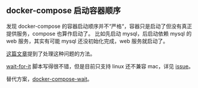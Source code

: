 ## docker-compose 启动容器顺序

发现 docker-compose 的容器启动顺序并不“严格“，容器只是启动了但没有真正提供服务，compose 也算作启动了。
比如先启动 mysql，后启动依赖 mysql 的 web 服务，其实有可能 mysql 还没初始化完成，web 服务就启动了。

[这篇文章](https://docs.docker.com/compose/startup-order/)提到了处理这种问题的方法。

[wait-for-it](https://github.com/vishnubob/wait-for-it) 脚本写得很不错，但是目前只支持 linux 还不兼容 mac，详见 [issue](https://github.com/vishnubob/wait-for-it/issues/55)。

替代方案，[docker-compose-wait](https://github.com/ufoscout/docker-compose-wait)。
